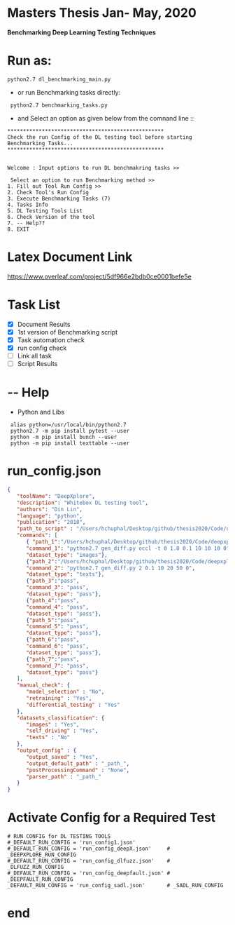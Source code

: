 # Masters Thesis Jan- May, 2020 

**Benchmarking Deep Learning Testing Techniques**

# Run as:
```
python2.7 dl_benchmarking_main.py
```
- or run Benchmarking tasks directly:
```
 python2.7 benchmarking_tasks.py
```
- and Select an option as given below from the comnand line ::

```
**************************************************
Check the run Config of the DL testing tool before starting Benchmarking Tasks...
**************************************************


Welcome : Input options to run DL benchmakring tasks >>

 Select an option to run Benchmarking method >>
1. Fill out Tool Run Config >>
2. Check Tool's Run Config
3. Execute Benchmarking Tasks (7)
4. Tasks Info
5. DL Testing Tools List
6. Check Version of the tool
7. -- Help??
8. EXIT
```

# Latex Document Link

https://www.overleaf.com/project/5df966e2bdb0ce0001befe5e

# Task List
- [x] Document Results
- [x] 1st version of Benchmarking script
- [x] Task automation check
- [x] run config check
- [ ] Link all task
- [ ] Script Results

# -- Help
- Python and Libs
```
 alias python=/usr/local/bin/python2.7
 python2.7 -m pip install pytest --user
 python -m pip install bunch --user
 python -m pip install texttable --user
 ```
 
# run_config.json
```json
{
   "toolName": "DeepXplore",                    
   "description": "Whitebox DL testing tool",
   "authors": "Din Lin",
   "language": "python",                       
   "publication": "2018", 
   "path_to_script" : "/Users/hchuphal/Desktop/github/thesis2020/Code/deepxplore-master",                    
   "commands": [
      { "path_1":"/Users/hchuphal/Desktop/github/thesis2020/Code/deepxplore-master/MNIST",
      "command_1": "python2.7 gen_diff.py occl -t 0 1.0 0.1 10 10 10 0",
      "dataset_type": "images"},
      {"path_2":"/Users/hchuphal/Desktop/github/thesis2020/Code/deepxplore-master/PDF/",
      "command_2": "python2.7 gen_diff.py 2 0.1 10 20 50 0",
      "dataset_type": "texts"},
      {"path_3":"pass",
      "command_3": "pass",
      "dataset_type": "pass"},
      {"path_4":"pass",
      "command_4": "pass",
      "dataset_type": "pass"},
      {"path_5":"pass",
      "command_5": "pass",
      "dataset_type": "pass"},
      {"path_6":"pass",
      "command_6": "pass",
      "dataset_type": "pass"},
      {"path_7":"pass",
      "command_7": "pass",
      "dataset_type": "pass"}
   ],
   "manual_check": {
      "model_selection" : "No",
      "retraining" : "Yes",
      "differential_testing" : "Yes"
   },
   "datasets_classification": {
      "images" : "Yes",
      "self_driving" : "Yes",
      "texts" : "No"
   },
   "output_config" : {
      "output_saved" : "Yes",
      "output_default_path" : "_path_",
      "postProcessingCommand" : "None",
      "parser_path" : "_path_"
   }
}
```
# Activate Config for a Required Test

```
# RUN CONFIG for DL TESTING TOOLS
#_DEFAULT_RUN_CONFIG = 'run_config1.json'
#_DEFAULT_RUN_CONFIG = 'run_config_deepX.json'     # _DEEPXPLORE_RUN_CONFIG
#_DEFAULT_RUN_CONFIG = 'run_config_dlfuzz.json'    # _DLFUZZ_RUN_CONFIG
#_DEFAULT_RUN_CONFIG = 'run_config_deepfault.json' # _DEEPFAULT_RUN_CONFIG
_DEFAULT_RUN_CONFIG = 'run_config_sadl.json'       # _SADL_RUN_CONFIG

```


 # end
